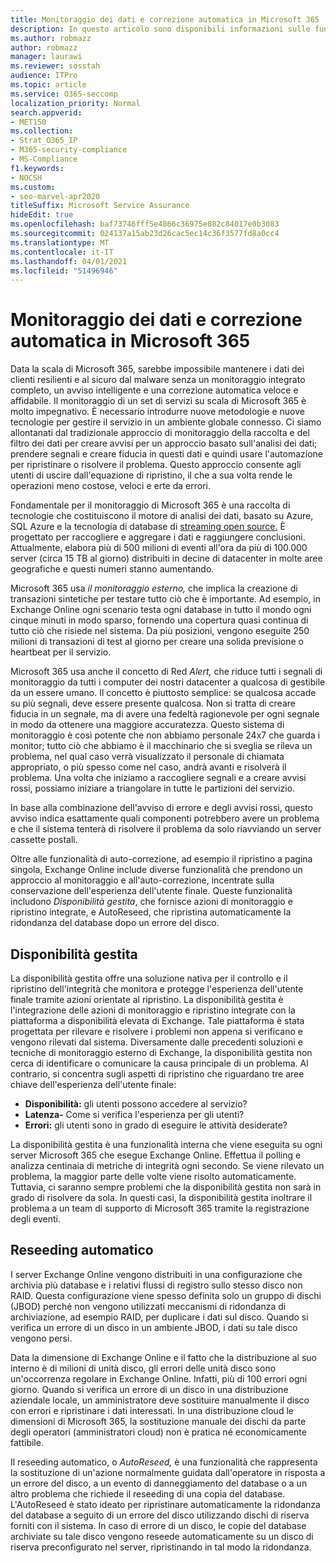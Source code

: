 ```yaml
---
title: Monitoraggio dei dati e correzione automatica in Microsoft 365
description: In questo articolo sono disponibili informazioni sulle funzionalità di monitoraggio e autoriguamento di Microsoft 365.
ms.author: robmazz
author: robmazz
manager: laurawi
ms.reviewer: sosstah
audience: ITPro
ms.topic: article
ms.service: O365-seccomp
localization_priority: Normal
search.appverid:
- MET150
ms.collection:
- Strat_O365_IP
- M365-security-compliance
- MS-Compliance
f1.keywords:
- NOCSH
ms.custom:
- seo-marvel-apr2020
titleSuffix: Microsoft Service Assurance
hideEdit: true
ms.openlocfilehash: baf73746fff5e4866c36975e082c84017e0b3083
ms.sourcegitcommit: 024137a15ab23d26cac5ec14c36f3577fd8a0cc4
ms.translationtype: MT
ms.contentlocale: it-IT
ms.lasthandoff: 04/01/2021
ms.locfileid: "51496946"
---
```

# <a name="data-monitoring-and-self-healing-in-microsoft-365"></a>Monitoraggio dei dati e correzione automatica in Microsoft 365

Data la scala di Microsoft 365, sarebbe impossibile mantenere i dati dei clienti resilienti e al sicuro dal malware senza un monitoraggio integrato completo, un avviso intelligente e una correzione automatica veloce e affidabile. Il monitoraggio di un set di servizi su scala di Microsoft 365 è molto impegnativo. È necessario introdurre nuove metodologie e nuove tecnologie per gestire il servizio in un ambiente globale connesso. Ci siamo allontanati dal tradizionale approccio di monitoraggio della raccolta e del filtro dei dati per creare avvisi per un approccio basato sull'analisi dei dati; prendere segnali e creare fiducia in questi dati e quindi usare l'automazione per ripristinare o risolvere il problema. Questo approccio consente agli utenti di uscire dall'equazione di ripristino, il che a sua volta rende le operazioni meno costose, veloci e erte da errori. 

Fondamentale per il monitoraggio di Microsoft 365 è una raccolta di tecnologie che costituiscono il motore di analisi dei dati, basato su Azure, SQL Azure e la tecnologia di database di [streaming open source.](https://cassandra.apache.org/) È progettato per raccogliere e aggregare i dati e raggiungere conclusioni. Attualmente, elabora più di 500 milioni di eventi all'ora da più di 100.000 server (circa 15 TB al giorno) distribuiti in decine di datacenter in molte aree geografiche e questi numeri stanno aumentando. 

Microsoft 365 usa *il monitoraggio esterno,* che implica la creazione di transazioni sintetiche per testare tutto ciò che è importante. Ad esempio, in Exchange Online ogni scenario testa ogni database in tutto il mondo ogni cinque minuti in modo sparso, fornendo una copertura quasi continua di tutto ciò che risiede nel sistema. Da più posizioni, vengono eseguite 250 milioni di transazioni di test al giorno per creare una solida previsione o heartbeat per il servizio. 

Microsoft 365 usa anche il concetto di Red *Alert,* che riduce tutti i segnali di monitoraggio da tutti i computer dei nostri datacenter a qualcosa di gestibile da un essere umano. Il concetto è piuttosto semplice: se qualcosa accade su più segnali, deve essere presente qualcosa. Non si tratta di creare fiducia in un segnale, ma di avere una fedeltà ragionevole per ogni segnale in modo da ottenere una maggiore accuratezza. Questo sistema di monitoraggio è così potente che non abbiamo personale 24x7 che guarda i monitor; tutto ciò che abbiamo è il macchinario che si sveglia se rileva un problema, nel qual caso verrà visualizzato il personale di chiamata appropriato, o più spesso come nel caso, andrà avanti e risolverà il problema. Una volta che iniziamo a raccogliere segnali e a creare avvisi rossi, possiamo iniziare a triangolare in tutte le partizioni del servizio. 

In base alla combinazione dell'avviso di errore e degli avvisi rossi, questo avviso indica esattamente quali componenti potrebbero avere un problema e che il sistema tenterà di risolvere il problema da solo riavviando un server cassette postali. 

Oltre alle funzionalità di auto-correzione, ad esempio il ripristino a pagina singola, Exchange Online include diverse funzionalità che prendono un approccio al monitoraggio e all'auto-correzione, incentrate sulla conservazione dell'esperienza dell'utente finale. Queste funzionalità includono *Disponibilità gestita*, che fornisce azioni di monitoraggio e ripristino integrate, e AutoReseed, che ripristina automaticamente la ridondanza del database dopo un errore del disco. 

## <a name="managed-availability"></a>Disponibilità gestita 

La disponibilità gestita offre una soluzione nativa per il controllo e il ripristino dell'integrità che monitora e protegge l'esperienza dell'utente finale tramite azioni orientate al ripristino. La disponibilità gestita è l'integrazione delle azioni di monitoraggio e ripristino integrate con la piattaforma a disponibilità elevata di Exchange. Tale piattaforma è stata progettata per rilevare e risolvere i problemi non appena si verificano e vengono rilevati dal sistema. Diversamente dalle precedenti soluzioni e tecniche di monitoraggio esterno di Exchange, la disponibilità gestita non cerca di identificare o comunicare la causa principale di un problema. Al contrario, si concentra sugli aspetti di ripristino che riguardano tre aree chiave dell'esperienza dell'utente finale:

- **Disponibilità:** gli utenti possono accedere al servizio? 
- **Latenza-** Come si verifica l'esperienza per gli utenti? 
- **Errori:** gli utenti sono in grado di eseguire le attività desiderate? 

La disponibilità gestita è una funzionalità interna che viene eseguita su ogni server Microsoft 365 che esegue Exchange Online. Effettua il polling e analizza centinaia di metriche di integrità ogni secondo. Se viene rilevato un problema, la maggior parte delle volte viene risolto automaticamente. Tuttavia, ci saranno sempre problemi che la disponibilità gestita non sarà in grado di risolvere da sola. In questi casi, la disponibilità gestita inoltrare il problema a un team di supporto di Microsoft 365 tramite la registrazione degli eventi.

## <a name="autoreseed"></a>Reseeding automatico

I server Exchange Online vengono distribuiti in una configurazione che archivia più database e i relativi flussi di registro sullo stesso disco non RAID. Questa configurazione viene spesso  definita solo un gruppo di dischi (JBOD) perché non vengono utilizzati meccanismi di ridondanza di archiviazione, ad esempio RAID, per duplicare i dati sul disco. Quando si verifica un errore di un disco in un ambiente JBOD, i dati su tale disco vengono persi. 

Data la dimensione di Exchange Online e il fatto che la distribuzione al suo interno è di milioni di unità disco, gli errori delle unità disco sono un'occorrenza regolare in Exchange Online. Infatti, più di 100 errori ogni giorno. Quando si verifica un errore di un disco in una distribuzione aziendale locale, un amministratore deve sostituire manualmente il disco con errori e ripristinare i dati interessati. In una distribuzione cloud le dimensioni di Microsoft 365, la sostituzione manuale dei dischi da parte degli operatori (amministratori cloud) non è pratica né economicamente fattibile. 

Il reseeding automatico, o *AutoReseed,* è una funzionalità che rappresenta la sostituzione di un'azione normalmente guidata dall'operatore in risposta a un errore del disco, a un evento di danneggiamento del database o a un altro problema che richiede il reseeding di una copia del database. L'AutoReseed è stato ideato per ripristinare automaticamente la ridondanza del database a seguito di un errore del disco utilizzando dischi di riserva forniti con il sistema. In caso di errore di un disco, le copie del database archiviate su tale disco vengono reseede automaticamente su un disco di riserva preconfigurato nel server, ripristinando in tal modo la ridondanza. 